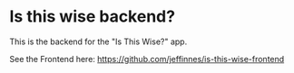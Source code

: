# Is this wise backend?

This is the backend for the "Is This Wise?" app.

See the Frontend here: https://github.com/jeffinnes/is-this-wise-frontend

